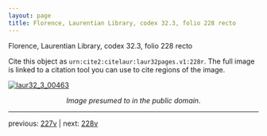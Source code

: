 ```yaml
---
layout: page
title: Florence, Laurentian Library, codex 32.3, folio 228 recto
---
```


Florence, Laurentian Library, codex 32.3, folio 228 recto

Cite this object as `urn:cite2:citelaur:laur32pages.v1:228r`.  The full image is linked to a citation tool you can use to cite regions of the image.

[![laur32_3_00463](http://www.homermultitext.org/iipsrv?IIIF=/project/homer/pyramidal/deepzoom/citelaur/laur32imgs/v1/laur32_3_00463.tif/full/800,/0/default.jpg)](http://www.homermultitext.org/ict2/?urn=urn:cite2:citelaur:laur32imgs.v1:laur32_3_00463) 

<p style="text-align: center; font-style: italic;">Image presumed to in the public domain.</p>

---

previous: [227v](../227v/) | next: [228v](../228v/)